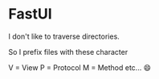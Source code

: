 # FastUI

I don't like to traverse directories.

So I prefix files with these character

V = View
P = Protocol
M = Method
etc... 😄